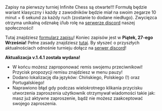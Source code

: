 Zapisy na pierwszy turniej Infinite Chess są otwarte!!! Formułą będzie wariant klasyczny i każdy z zawodników będzie miał na swoim zegarze 10 minut + 6 sekund za każdy ruch (zostanie to dodane niedługo). Zwycięzca otrzyma unikalną odznakę i/lub rolę na [serwerze discord](https://discord.gg/NFWFGZeNh5) naszej społeczności!

Tutaj znajdziesz [formularz zapisu](https://docs.google.com/forms/d/e/1FAIpQLScy5A3fDL_LduFuxy_qODx9hP1_aRip13SK37jH6ERjKWwu_w/viewform)! Koniec zapisów jest w **Piątek, 27-ego Września!** Pełne zasady znajdziesz [tutaj](https://docs.google.com/document/d/1lCc07bqYZwQbpSOkExZzY044TR5zNfyQT4IQZqqCinc/pub). By słyszeć o przyszłych aktualnościach odnośnie turnieju dołącz na [serwer discord](https://discord.gg/NFWFGZeNh5)!

**Aktualizacja v.1.4.1 została wydana!**

- W końcu możesz zaproponować remis swojemu przeciwnikowi! Przycisk propozycji remisu znajdziesz w menu pauzy!
- Dodano lokalizację dla języków: Chińskiego, Polskiego (!) oraz Portugalskiego!
- Naprawiono błąd gdy podczas wielokrotnego klikania przycisku utworzenia zaproszenia użytkownik otrzymywał wiadomości takie jak: masz już aktywne zaproszenie, bądź nie możesz zaakceptować swojego zaproszenia.


